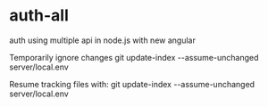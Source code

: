 # auth-all

auth using multiple api in node.js with new angular

Temporarily ignore changes
git update-index --assume-unchanged server/local.env

Resume tracking files with:
git update-index --assume-unchanged server/local.env